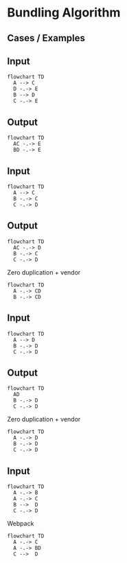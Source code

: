 # Bundling Algorithm

## Cases / Examples

## Input

```mermaid
flowchart TD
  A --> C
  D -.-> E
  B --> D
  C -.-> E
```

## Output

```mermaid
flowchart TD
  AC -.-> E
  BD -.-> E
```


## Input

```mermaid
flowchart TD
  A --> C
  B -.-> C
  C -.-> D
```

## Output

```mermaid
flowchart TD
  AC -.-> D
  B -.-> C
  C -.-> D
```

Zero duplication + vendor


```mermaid
flowchart TD
  A -.-> CD
  B -.-> CD
```

## Input

```mermaid
flowchart TD
  A --> D
  B -.-> D
  C -.-> D
```

## Output

```mermaid
flowchart TD
  AD
  B -.-> D
  C -.-> D
```

Zero duplication + vendor

```mermaid
flowchart TD
  A -.-> D
  B -.-> D
  C -.-> D
```


## Input


```mermaid
flowchart TD
  A -.-> B
  A -.-> C
  B -->  D
  C -.-> D
```

Webpack

```mermaid
flowchart TD
  A -.-> C
  A -.-> BD
  C -->  D
```
